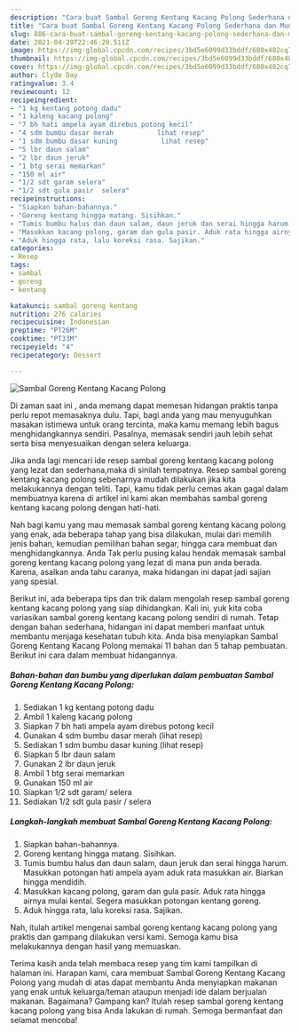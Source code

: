 ```yaml
---
description: "Cara buat Sambal Goreng Kentang Kacang Polong Sederhana dan Mudah Dibuat"
title: "Cara buat Sambal Goreng Kentang Kacang Polong Sederhana dan Mudah Dibuat"
slug: 886-cara-buat-sambal-goreng-kentang-kacang-polong-sederhana-dan-mudah-dibuat
date: 2021-04-29T22:46:20.511Z
image: https://img-global.cpcdn.com/recipes/3bd5e6099d33bddf/680x482cq70/sambal-goreng-kentang-kacang-polong-foto-resep-utama.jpg
thumbnail: https://img-global.cpcdn.com/recipes/3bd5e6099d33bddf/680x482cq70/sambal-goreng-kentang-kacang-polong-foto-resep-utama.jpg
cover: https://img-global.cpcdn.com/recipes/3bd5e6099d33bddf/680x482cq70/sambal-goreng-kentang-kacang-polong-foto-resep-utama.jpg
author: Clyde Day
ratingvalue: 3.4
reviewcount: 12
recipeingredient:
- "1 kg kentang potong dadu"
- "1 kaleng kacang polong"
- "7 bh hati ampela ayam direbus potong kecil"
- "4 sdm bumbu dasar merah           lihat resep"
- "1 sdm bumbu dasar kuning           lihat resep"
- "5 lbr daun salam"
- "2 lbr daun jeruk"
- "1 btg serai memarkan"
- "150 ml air"
- "1/2 sdt garam selera"
- "1/2 sdt gula pasir  selera"
recipeinstructions:
- "Siapkan bahan-bahannya."
- "Goreng kentang hingga matang. Sisihkan."
- "Tumis bumbu halus dan daun salam, daun jeruk dan serai hingga harum. Masukkan potongan hati ampela ayam aduk rata masukkan air. Biarkan hingga mendidih."
- "Masukkan kacang polong, garam dan gula pasir. Aduk rata hingga airnya mulai kental. Segera masukkan potongan kentang goreng."
- "Aduk hingga rata, lalu koreksi rasa. Sajikan."
categories:
- Resep
tags:
- sambal
- goreng
- kentang

katakunci: sambal goreng kentang 
nutrition: 276 calories
recipecuisine: Indonesian
preptime: "PT26M"
cooktime: "PT33M"
recipeyield: "4"
recipecategory: Dessert

---
```



![Sambal Goreng Kentang Kacang Polong](https://img-global.cpcdn.com/recipes/3bd5e6099d33bddf/680x482cq70/sambal-goreng-kentang-kacang-polong-foto-resep-utama.jpg)

Di zaman  saat ini , anda memang dapat memesan hidangan praktis tanpa perlu repot memasaknya dulu. Tapi, bagi anda yang mau menyuguhkan masakan istimewa untuk orang tercinta, maka kamu memang lebih bagus menghidangkannya sendiri. Pasalnya, memasak sendiri jauh lebih sehat serta bisa menyesuaikan dengan selera keluarga.

Jika anda lagi mencari ide resep sambal goreng kentang kacang polong yang lezat dan sederhana,maka di sinilah tempatnya. Resep sambal goreng kentang kacang polong  sebenarnya mudah dilakukan jika kita melakukannya dengan teliti. Tapi, kamu tidak perlu cemas akan gagal dalam membuatnya 
karena di artikel ini kami akan membahas sambal goreng kentang kacang polong dengan hati-hati.  



Nah bagi kamu yang mau memasak sambal goreng kentang kacang polong yang enak, ada beberapa tahap yang bisa dilakukan, mulai dari memilih jenis bahan, kemudian pemilihan bahan segar, hingga cara membuat dan menghidangkannya. Anda Tak perlu pusing kalau hendak memasak sambal goreng kentang kacang polong yang lezat di mana pun anda berada. Karena, asalkan anda  tahu caranya, maka hidangan ini dapat jadi sajian yang spesial.

Berikut ini, ada beberapa tips dan trik dalam mengolah resep sambal goreng kentang kacang polong yang siap dihidangkan. Kali ini, yuk kita coba variasikan sambal goreng kentang kacang polong sendiri di rumah. Tetap dengan bahan sederhana, hidangan ini dapat memberi manfaat untuk membantu menjaga kesehatan tubuh kita. Anda bisa menyiapkan Sambal Goreng Kentang Kacang Polong memakai 11 bahan dan 5 tahap pembuatan. Berikut ini cara dalam membuat hidangannya.

<!--inarticleads1-->

##### Bahan-bahan dan bumbu yang diperlukan dalam pembuatan Sambal Goreng Kentang Kacang Polong:

1. Sediakan 1 kg kentang potong dadu
1. Ambil 1 kaleng kacang polong
1. Siapkan 7 bh hati ampela ayam direbus potong kecil
1. Gunakan 4 sdm bumbu dasar merah           (lihat resep)
1. Sediakan 1 sdm bumbu dasar kuning           (lihat resep)
1. Siapkan 5 lbr daun salam
1. Gunakan 2 lbr daun jeruk
1. Ambil 1 btg serai memarkan
1. Gunakan 150 ml air
1. Siapkan 1/2 sdt garam/ selera
1. Sediakan 1/2 sdt gula pasir / selera




<!--inarticleads2-->

##### Langkah-langkah membuat Sambal Goreng Kentang Kacang Polong:

1. Siapkan bahan-bahannya.
1. Goreng kentang hingga matang. Sisihkan.
1. Tumis bumbu halus dan daun salam, daun jeruk dan serai hingga harum. Masukkan potongan hati ampela ayam aduk rata masukkan air. Biarkan hingga mendidih.
1. Masukkan kacang polong, garam dan gula pasir. Aduk rata hingga airnya mulai kental. Segera masukkan potongan kentang goreng.
1. Aduk hingga rata, lalu koreksi rasa. Sajikan.




Nah, itulah artikel mengenai  sambal goreng kentang kacang polong  yang praktis dan gampang dilakukan versi kami. Semoga kamu bisa melakukannya dengan hasil yang memuaskan. 

Terima kasih anda telah membaca resep yang tim kami tampilkan di halaman ini. Harapan kami, cara membuat  Sambal Goreng Kentang Kacang Polong yang mudah di atas dapat membantu Anda menyiapkan makanan yang enak untuk keluarga/teman ataupun menjadi ide dalam berjualan makanan. Bagaimana? Gampang kan? Itulah resep sambal goreng kentang kacang polong yang bisa Anda lakukan di rumah. Semoga bermanfaat dan selamat mencoba!

